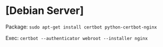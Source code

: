 # [Debian Server]
Package: `sudo apt-get install certbot python-certbot-nginx`

Exec: `certbot --authenticator webroot --installer nginx`
